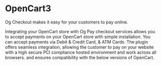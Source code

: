 # OpenCart3

Og Checkout makes it easy for your customers to pay online.

Integrating your OpenCart store with Og Pay checkout services allows you to accept payments on your OpenCart store with simple installation. You can accept payments via Debit & Credit Card, & ATM Cards. The plugin offers seamless integration, allowing the customer to pay on your website with a high secure PCI compliance hosted environment and work across all browsers. and ensures compatibility with the below versions of OpenCart.
